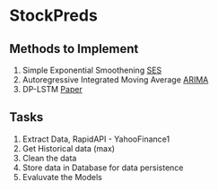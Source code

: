 # StockPreds

## Methods to Implement

1. Simple Exponential Smoothening [SES](https://core.ac.uk/download/pdf/268106307.pdf)
2. Autoregressive Integrated Moving Average [ARIMA](https://people.duke.edu/~rnau/411arim.htm)
3. DP-LSTM [Paper](https://arxiv.org/abs/2009.10819)

## Tasks

1. Extract Data, RapidAPI - YahooFinance1
2. Get Historical data (max)
3. Clean the data
4. Store data in Database for data persistence
5. Evaluvate the Models
